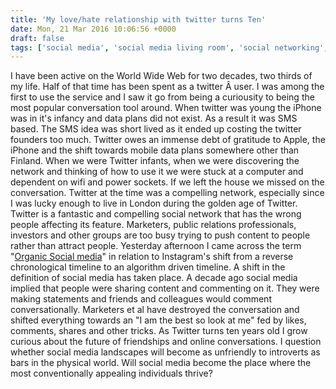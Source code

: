 ```yaml
---
title: 'My love/hate relationship with twitter turns Ten'
date: Mon, 21 Mar 2016 10:06:56 +0000
draft: false
tags: ['social media', 'social media living room', 'social networking', 'twitter']
---
```


I have been active on the World Wide Web for two decades, two thirds of my life. Half of that time has been spent as a twitter Â user. I was among the first to use the service and I saw it go from being a curiousity to being the most popular conversation tool around. When twitter was young the iPhone was in it's infancy and data plans did not exist. As a result it was SMS based. The SMS idea was short lived as it ended up costing the twitter founders too much. Twitter owes an immense debt of gratitude to Apple, the iPhone and the shift towards mobile data plans somewhere other than Finland. When we were Twitter infants, when we were discovering the network and thinking of how to use it we were stuck at a computer and dependent on wifi and power sockets. If we left the house we missed on the conversation. Twitter at the time was a compelling network, especially since I was lucky enough to live in London during the golden age of Twitter. Twitter is a fantastic and compelling social network that has the wrong people affecting its feature. Marketers, public relations professionals, investors and other groups are too busy trying to push content to people rather than attract people. Yesterday afternoon I came across the term "[Organic Social media](https://www.linkedin.com/pulse/thanks-instagram-age-organic-social-over-shelly-palmer?trk=hp-feed-article-title-channel-add)" in relation to Instagram's shift from a reverse chronological timeline to an algorithm driven timeline. A shift in the definition of social media has taken place. A decade ago social media implied that people were sharing content and commenting on it. They were making statements and friends and colleagues would comment conversationally. Marketers et al have destroyed the conversation and shifted everything towards an "I am the best so look at me" fed by likes, comments, shares and other tricks. As Twitter turns ten years old I grow curious about the future of friendships and online conversations. I question whether social media landscapes will become as unfriendly to introverts as bars in the physical world. Will social media become the place where the most conventionally appealing individuals thrive?